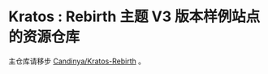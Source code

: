 # Kratos : Rebirth 主题 V3 版本样例站点的资源仓库

主仓库请移步 [Candinya/Kratos-Rebirth](https://github.com/Candinya/Kratos-Rebirth) 。
